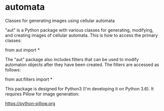 # automata
Classes for generating images using cellular automata

"aut" is a Python package with various classes for generating, modifying, and creating images of cellular automata. This is how to access the primary classes:

from aut import *

The "aut" package also includes filters that can be used to modify automaton objects after they have been created. The filters are accessed as follows:

from aut.filters import *

This package is designed for Python3 (I'm developing it on Python 3.6). It requires Pillow for image generation:

https://python-pillow.org
